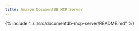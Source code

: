 ```yaml
---
title: Amazon DocumentDB MCP Server
---
```


{% include "../../src/documentdb-mcp-server/README.md" %}
